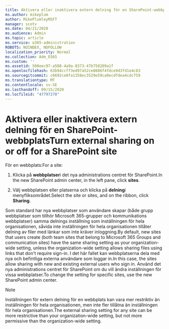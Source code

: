 ```yaml
---
title: Aktivera eller inaktivera extern delning för en SharePoint-webbplats
ms.author: mikeplum
author: MikePlumleyMSFT
manager: scotv
ms.date: 04/21/2020
ms.audience: Admin
ms.topic: article
ms.service: o365-administration
ROBOTS: NOINDEX, NOFOLLOW
localization_priority: Normal
ms.collection: Adm_O365
ms.custom: ''
ms.assetid: 500eec97-a508-4a9a-8373-47b758209a1f
ms.openlocfilehash: 63b94ccff3ed97a52ce8886f4fdce9d3fd1e4c83
ms.sourcegitcommit: c6692ce0fa1358ec3529e59ca0ecdfdea4cdc759
ms.translationtype: MT
ms.contentlocale: sv-SE
ms.lasthandoff: 09/15/2020
ms.locfileid: "47797278"
---
```

# <a name="turn-external-sharing-on-or-off-for-a-sharepoint-site"></a><span data-ttu-id="b4eb5-102">Aktivera eller inaktivera extern delning för en SharePoint-webbplats</span><span class="sxs-lookup"><span data-stu-id="b4eb5-102">Turn external sharing on or off for a SharePoint site</span></span>

<span data-ttu-id="b4eb5-103">För en webbplats:</span><span class="sxs-lookup"><span data-stu-id="b4eb5-103">For a site:</span></span>
  
1. <span data-ttu-id="b4eb5-104">Klicka på **webbplatser**i det nya administrations centret för SharePoint.</span><span class="sxs-lookup"><span data-stu-id="b4eb5-104">In the new SharePoint admin center, in the left pane, click **sites**.</span></span>
    
2. <span data-ttu-id="b4eb5-105">Välj webbplatsen eller platserna och klicka på **delning**i menyfliksområdet.</span><span class="sxs-lookup"><span data-stu-id="b4eb5-105">Select the site or sites, and on the ribbon, click **Sharing**.</span></span>
    
<span data-ttu-id="b4eb5-106">Som standard har nya webbplatser som användare skapar (både grupp webbplatser som tillhör Microsoft 365-grupper och kommunikations webbplatser) samma delnings inställning som inställningen för hela organisationen, såvida inte inställningen för hela organisationen tillåter delning av filer med länkar som inte kräver inloggning.</span><span class="sxs-lookup"><span data-stu-id="b4eb5-106">By default, new sites that users create (both team sites that belong to Microsoft 365 Groups and communication sites) have the same sharing setting as your organization-wide setting, unless the organization-wide setting allows sharing files using links that don't require sign-in.</span></span> <span data-ttu-id="b4eb5-107">I det här fallet kan webbplatserna dela med nya och befintliga externa användare som loggar in.</span><span class="sxs-lookup"><span data-stu-id="b4eb5-107">In this case, the sites allow sharing with new and existing external users who sign in.</span></span> <span data-ttu-id="b4eb5-108">Använd det nya administrations centret för SharePoint om du vill ändra inställningen för vissa webbplatser.</span><span class="sxs-lookup"><span data-stu-id="b4eb5-108">To change the setting for specific sites, use the new SharePoint admin center.</span></span>
  
> [!NOTE]
> <span data-ttu-id="b4eb5-109">Inställningen för extern delning för en webbplats kan vara mer restriktiv än inställningen för hela organisationen, men inte fler tillåtna än inställningen för hela organisationen.</span><span class="sxs-lookup"><span data-stu-id="b4eb5-109">The external sharing setting for any site can be more restrictive than your organization-wide setting, but not more permissive than the organization-wide setting.</span></span> 
  

